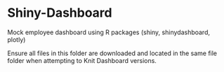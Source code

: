 # Shiny-Dashboard
Mock employee dashboard using R packages (shiny, shinydashboard, plotly)

Ensure all files in this folder are downloaded and located in the same file folder when attempting to Knit Dashboard versions. 
